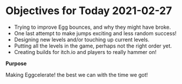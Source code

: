 # Objectives for Today 2021-02-27

- Trying to improve Egg bounces, and why they might have broke.
- One last attempt to make jumps exciting and less random success!
- Designing new levels and/or touching up current levels.
- Putting all the levels in the game, perhaps not the right order yet.
- Creating builds for itch.io and players to really hammer on!

**Purpose**

Making Eggcelerate! the best we can with the time we got!
